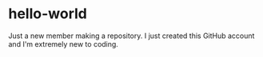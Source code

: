 # hello-world
Just a new member making a repository.
I just created this GitHub account and I'm extremely new to coding.
